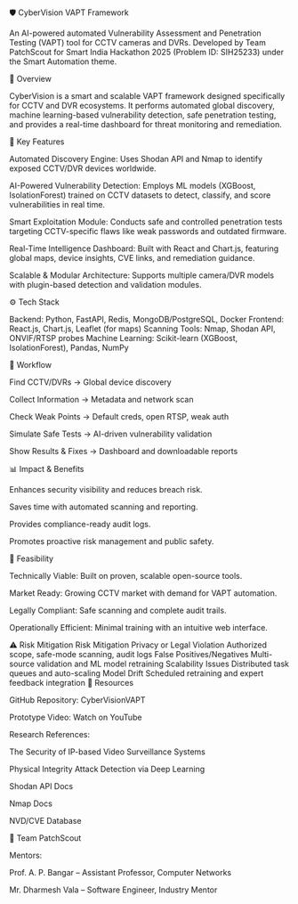 🛡️ CyberVision VAPT Framework

An AI-powered automated Vulnerability Assessment and Penetration Testing (VAPT) tool for CCTV cameras and DVRs.
Developed by Team PatchScout for Smart India Hackathon 2025 (Problem ID: SIH25233) under the Smart Automation theme.

🚀 Overview

CyberVision is a smart and scalable VAPT framework designed specifically for CCTV and DVR ecosystems.
It performs automated global discovery, machine learning-based vulnerability detection, safe penetration testing, and provides a real-time dashboard for threat monitoring and remediation.

🧠 Key Features

Automated Discovery Engine:
Uses Shodan API and Nmap to identify exposed CCTV/DVR devices worldwide.

AI-Powered Vulnerability Detection:
Employs ML models (XGBoost, IsolationForest) trained on CCTV datasets to detect, classify, and score vulnerabilities in real time.

Smart Exploitation Module:
Conducts safe and controlled penetration tests targeting CCTV-specific flaws like weak passwords and outdated firmware.

Real-Time Intelligence Dashboard:
Built with React and Chart.js, featuring global maps, device insights, CVE links, and remediation guidance.

Scalable & Modular Architecture:
Supports multiple camera/DVR models with plugin-based detection and validation modules.

⚙️ Tech Stack

Backend: Python, FastAPI, Redis, MongoDB/PostgreSQL, Docker
Frontend: React.js, Chart.js, Leaflet (for maps)
Scanning Tools: Nmap, Shodan API, ONVIF/RTSP probes
Machine Learning: Scikit-learn (XGBoost, IsolationForest), Pandas, NumPy

🔄 Workflow

Find CCTV/DVRs → Global device discovery

Collect Information → Metadata and network scan

Check Weak Points → Default creds, open RTSP, weak auth

Simulate Safe Tests → AI-driven vulnerability validation

Show Results & Fixes → Dashboard and downloadable reports

📊 Impact & Benefits

Enhances security visibility and reduces breach risk.

Saves time with automated scanning and reporting.

Provides compliance-ready audit logs.

Promotes proactive risk management and public safety.

🧩 Feasibility

Technically Viable: Built on proven, scalable open-source tools.

Market Ready: Growing CCTV market with demand for VAPT automation.

Legally Compliant: Safe scanning and complete audit trails.

Operationally Efficient: Minimal training with an intuitive web interface.

⚠️ Risk Mitigation
Risk	Mitigation
Privacy or Legal Violation	Authorized scope, safe-mode scanning, audit logs
False Positives/Negatives	Multi-source validation and ML model retraining
Scalability Issues	Distributed task queues and auto-scaling
Model Drift	Scheduled retraining and expert feedback integration
🔗 Resources

GitHub Repository: CyberVisionVAPT

Prototype Video: Watch on YouTube

Research References:

The Security of IP-based Video Surveillance Systems

Physical Integrity Attack Detection via Deep Learning

Shodan API Docs

Nmap Docs

NVD/CVE Database

👥 Team PatchScout

Mentors:

Prof. A. P. Bangar – Assistant Professor, Computer Networks

Mr. Dharmesh Vala – Software Engineer, Industry Mentor
